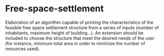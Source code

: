 # Free-space-settlement
Elaboration of an algorithm capable of printing the characteristics of the feasible free space settlement structure from a series of inputs 
(number of inhabitants, maximum height of building...). An extension should be included to choose the structure that meet the desired needs 
of the user (for instance, minimum total area in order to minimize the number of resources used).
